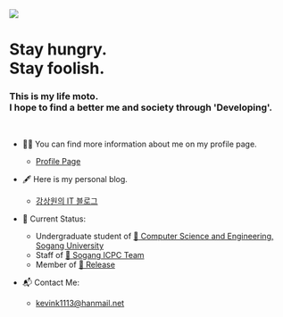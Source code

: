 <img src="https://github.com/kevink1113/kevink1113/blob/master/KSWW.gif?raw=true">

<h1>Stay hungry.<br>Stay foolish.</h1>
<h3>This is my life moto.<br>I hope to find a better me and society through 'Developing'.</h3>
<br>

- 👨‍💻 You can find more information about me on my profile page.
  - [Profile Page](https://kevink1113.github.io/profile)

- 🖋 Here is my personal blog.
  - [강상원의 IT 블로그](https://kevink1113.tistory.com)

- 🌱 Current Status:
  - Undergraduate student of [🏫 Computer Science and Engineering, Sogang University](http://cs.sogang.ac.kr/cs/index_new.html)
  - Staff of [🎈 Sogang ICPC Team](https://acm.sogang.ac.kr)
  - Member of [🐧 Release](http://release.sogang.ac.kr)
 
- 📬 Contact Me:
  - kevink1113@hanmail.net
<!--
**kevink1113/kevink1113** is a ✨ _special_ ✨ repository because its `README.md` (this file) appears on your GitHub profile.

Here are some ideas to get you started:

- 🔭 I’m currently working on ...
- 🌱 I’m currently learning ...
- 👯 I’m looking to collaborate on ...
- 🤔 I’m looking for help with ...
- 💬 Ask me about ...
- 📫 How to reach me: ...
- 😄 Pronouns: ...
- ⚡ Fun fact: ...
-->
